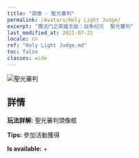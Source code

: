 ```yaml
---
title: "頭像 - 聖光審判"
permalink: /Avatars/Holy Light Judge/
excerpt: "魔法门之英雄无敌：战争纪元  聖光審判"
last_modified_at: 2021-07-21
locale: cn
ref: "Holy Light Judge.md"
toc: false
classes: wide
---
```

 ![聖光審判](/images/a/avatarFrame_51.png)

## 詳情

 **玩法詳解:** 聖光審判頭像框 

 **Tips:** 參加活動獲得 

 **Is available:**  + 

